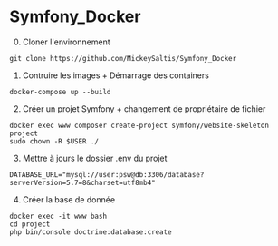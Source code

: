 # Symfony_Docker

0. Cloner l'environnement
```
git clone https://github.com/MickeySaltis/Symfony_Docker
```
1. Contruire les images + Démarrage des containers
``` 
docker-compose up --build
```
2. Créer un projet Symfony + changement de propriétaire de fichier
```
docker exec www composer create-project symfony/website-skeleton project
sudo chown -R $USER ./
```
3. Mettre à jours le dossier .env du projet
```
DATABASE_URL="mysql://user:psw@db:3306/database?serverVersion=5.7=8&charset=utf8mb4"
```
4. Créer la base de donnée
```
docker exec -it www bash
cd project
php bin/console doctrine:database:create
```